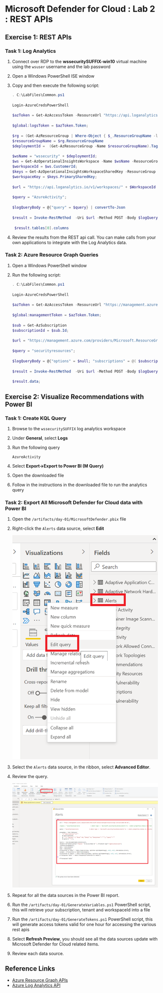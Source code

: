 # Microsoft Defender for Cloud : Lab 2 : REST APIs

## Exercise 1: REST APIs

### Task 1: Log Analytics

1. Connect over RDP to the **wssecuritySUFFIX-win10** virtual machine using the `wsuser` username and the lab password
2. Open a Windows PowerShell ISE window
3. Copy and then execute the following script:

    ```PowerShell
    . C:\LabFiles\Common.ps1

    Login-AzureCredsPowerShell

    $azToken = Get-AzAccessToken -ResourceUrl "https://api.loganalytics.io";

    $global:logsToken = $azToken.Token;
    
    $rg = (Get-AzResourceGroup | Where-Object { $_.ResourceGroupName -like "*-security" });
    $resourceGroupName = $rg.ResourceGroupName
    $deploymentId =  (Get-AzResourceGroup -Name $resourceGroupName).Tags["DeploymentId"]

    $wsName = "wssecurity" + $deploymentId;
    $ws = Get-AzOperationalInsightsWorkspace -Name $wsName -ResourceGroup $resourceGroupName;
    $workspaceId = $ws.CustomerId;
    $keys = Get-AzOperationalInsightsWorkspaceSharedKey -ResourceGroup $resourceGroupName -Name $wsName;
    $workspaceKey = $keys.PrimarySharedKey;

    $url = "https://api.loganalytics.io/v1/workspaces/" + $WorkspaceId + "/query";

    $query = "AzureActivity";

    $logQueryBody = @{"query" = $query} | convertTo-Json

    $result = Invoke-RestMethod  -Uri $url -Method POST -Body $logQueryBody -ContentType "application/json" -Headers @{"Authorization"="Bearer $logsToken"};

     $result.tables[0].columns
    ```

4. Review the results from the REST api call. You can make calls from your own applications to integrate with the Log Analytics data.

### Task 2: Azure Resource Graph Queries

1. Open a Windows PowerShell window
2. Run the following script:

    ```PowerShell
    . C:\LabFiles\Common.ps1

    Login-AzureCredsPowerShell

    $azToken = Get-AzAccessToken -ResourceUrl "https://management.azure.com";

    $global:managementToken = $azToken.Token;

    $sub = Get-AzSubscription
    $subscriptionId = $sub.Id;

    $url = "https://management.azure.com/providers/Microsoft.ResourceGraph/resources?api-version=2018-09-01-preview";

    $query = "securityresources";

    $logQueryBody = @{"options" = $null; "subscriptions" = @( $subscriptionId); "query" = $query} | convertTo-Json

    $result = Invoke-RestMethod  -Uri $url -Method POST -Body $logQueryBody -ContentType "application/json" -Headers @{"Authorization"="Bearer $managementToken"};

    $result.data;

    ```

## Exercise 2: Visualize Recommendations with Power BI

### Task 1: Create KQL Query

1. Browse to the `wssecuritySUFFIX` log analytics workspace
2. Under **General**, select **Logs**
3. Run the following query

    ```kql
    AzureActivity
    ```

4. Select **Export->Export to Power BI (M Query)**
5. Open the downloaded file
6. Follow in the instructions in the downloaded file to run the analytics query

### Task 2: Export All Microsoft Defender for Cloud data with Power BI

1. Open the `/artifacts/day-01/MicrosoftDefender.pbix` file
2. Right-click the `Alerts` data source, select **Edit**

    ![Edit the data source.](./media/power-bi-alerts-edit.png "Edit the data source")

3. Select the `Alerts` data source, in the ribbon, select **Advanced Editor**.
4. Review the query.  

    ![Open advanced editor.](./media/power-bi-alerts-advanced-edit.png "Open advanced editor")

5. Repeat for all the data sources in the Power BI report.
6. Run the `/artifacts/day-01/GenerateVariables.ps1` PowerShell script, this will retrieve your subscription, tenant and workspaceId into a file
7. Run the `/artifacts/day-01/GenerateTokens.ps1` PowerShell script, this will generate access tokens valid for one hour for accessing the various rest apis
8. Select **Refresh Preview**, you should see all the data sources update with Microsoft Defender for Cloud related items.
9. Review each data source.

## Reference Links

- [Azure Resource Graph APIs](https://docs.microsoft.com/en-us/rest/api/azure-resourcegraph/)
- [Azure Log Analytics API](https://dev.loganalytics.io/)
